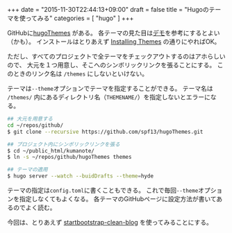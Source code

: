 +++
date = "2015-11-30T22:44:13+09:00"
draft = false
title = "Hugoのテーマを使ってみる"
categories = [ "hugo" ]
+++

GitHubに[hugoThemes](https://github.com/spf13/hugoThemes) がある。
各テーマの見た目は[デモ](http://themes.gohugo.io)を参考にするとよい（かも）。
インストールはとりあえず [Installing Themes](https://gohugo.io/themes/installing/) の通りにやればOK。

ただし、すべてのプロジェクトで全テーマをチェックアウトするのはアホらしいので、
大元を１つ用意し、そこへのシンボリックリンクを張ることにする。
このときのリンク名は `/themes` にしないといけない。

テーマは`--theme`オプションでテーマを指定することができる。
テーマ名は `/themes/` 内にあるディレクトリ名（`THEMENAME/`）を指定しないとエラーになる。

``` bash
## 大元を用意する
cd ~/repos/github/
$ git clone --recursive https://github.com/spf13/hugoThemes.git

## プロジェクト内にシンボリックリンクを張る
$ cd ~/public_html/kumanote/
$ ln -s ~/repos/github/hugoThemes themes

## テーマの適用
$ hugo server --watch --buidDrafts --theme=hyde
```

テーマの指定は`config.toml`に書くこともできる。
これで毎回`--theme`オプションを指定しなくてもよくなる。
各テーマのGitHubページに設定方法が書いてあるのでよく読む。

今回は、とりあえず [startbootstrap-clean-blog](http://themes.gohugo.io/startbootstrap-clean-blog/ ) を使ってみることにする。
